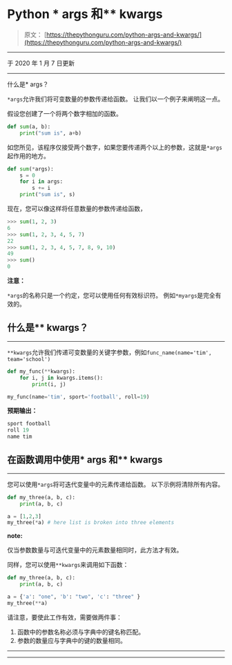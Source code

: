 # Python * args 和** kwargs

> 原文： [https://thepythonguru.com/python-args-and-kwargs/](https://thepythonguru.com/python-args-and-kwargs/)

* * *

于 2020 年 1 月 7 日更新

* * *

什么是* args？

`*args`允许我们将可变数量的参数传递给函数。 让我们以一个例子来阐明这一点。

假设您创建了一个将两个数字相加的函数。

```py
def sum(a, b):
    print("sum is", a+b)

```

如您所见，该程序仅接受两个数字，如果您要传递两个以上的参数，这就是`*args`起作用的地方。

```py
def sum(*args):
    s = 0
    for i in args:
        s += i
    print("sum is", s)

```

现在，您可以像这样将任意数量的参数传递给函数，

```py
>>> sum(1, 2, 3)
6
>>> sum(1, 2, 3, 4, 5, 7)
22
>>> sum(1, 2, 3, 4, 5, 7, 8, 9, 10)
49
>>> sum()
0

```

**注意：**

`*args`的名称只是一个约定，您可以使用任何有效标识符。 例如`*myargs`是完全有效的。

## 什么是** kwargs？

* * *

`**kwargs`允许我们传递可变数量的关键字参数，例如`func_name(name='tim', team='school')`

```py
def my_func(**kwargs):
    for i, j in kwargs.items():
        print(i, j)

my_func(name='tim', sport='football', roll=19)

```

**预期输出：**

```py
sport football
roll 19
name tim

```

## 在函数调用中使用* args 和** kwargs

* * *

您可以使用`*args`将可迭代变量中的元素传递给函数。 以下示例将清除所有内容。

```py
def my_three(a, b, c):
    print(a, b, c)

a = [1,2,3]
my_three(*a) # here list is broken into three elements

```

**note:**

仅当参数数量与可迭代变量中的元素数量相同时，此方法才有效。

同样，您可以使用`**kwargs`来调用如下函数：

```py
def my_three(a, b, c):
    print(a, b, c)

a = {'a': "one", 'b': "two", 'c': "three" }
my_three(**a)

```

请注意，要使此工作有效，需要做两件事：

1.  函数中的参数名称必须与字典中的键名称匹配。
2.  参数的数量应与字典中的键的数量相同。

* * *

* * *